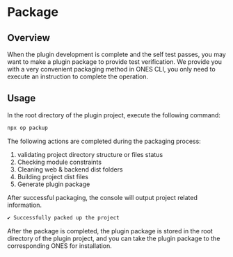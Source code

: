 # Package

## Overview

When the plugin development is complete and the self test passes, you may want to make a plugin package to provide test verification. We provide you with a very convenient packaging method in ONES CLI, you only need to execute an instruction to complete the operation.

## Usage

In the root directory of the plugin project, execute the following command:

```bash
npx op packup
```

The following actions are completed during the packaging process:

1. validating project directory structure or files status
2. Checking module constraints
3. Cleaning web & backend dist folders
4. Building project dist files
5. Generate plugin package

After successful packaging, the console will output project related information.

```bash
✔ Successfully packed up the project
```

After the package is completed, the plugin package is stored in the root directory of the plugin project, and you can take the plugin package to the corresponding ONES for installation.

